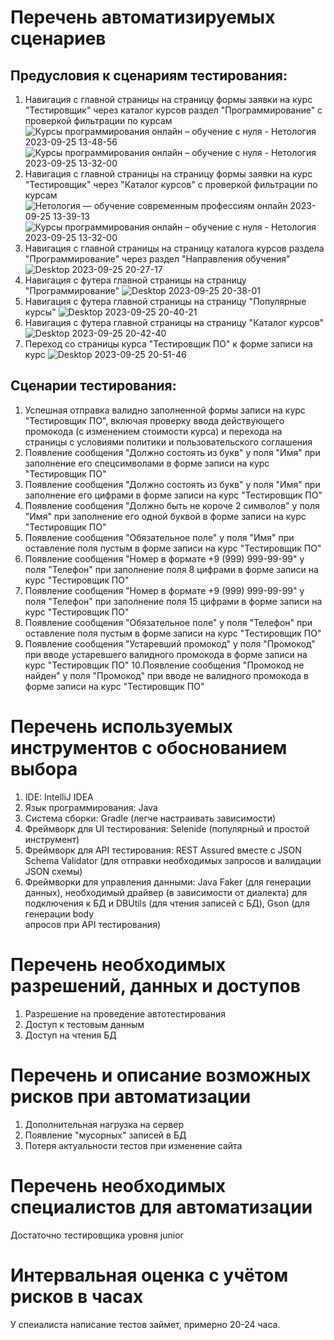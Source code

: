 # Перечень автоматизируемых сценариев
## Предусловия к сценариям тестирования:
1. Навигация с главной страницы на страницу формы заявки на курс "Тестировщик" через каталог курсов раздел "Программирование" с проверкой фильтрации по курсам
   ![Курсы программирования онлайн – обучение с нуля - Нетология 2023-09-25 13-48-56](https://github.com/Dimonstratos/HW4.2/assets/130654761/7fc22b26-6a70-482e-8d9a-a0fcd8f009b4)
   ![Курсы программирования онлайн – обучение с нуля - Нетология 2023-09-25 13-32-00](https://github.com/Dimonstratos/HW4.2/assets/130654761/c95c3365-6035-4d47-99cb-cc1914c3a9de)
1. Навигация с главной страницы на страницу формы заявки на курс "Тестировщик" через "Каталог курсов" с проверкой фильтрации по курсам
   ![Нетология — обучение современным профессиям онлайн 2023-09-25 13-39-13](https://github.com/Dimonstratos/HW4.2/assets/130654761/7d2d3a7e-c2e0-4909-8075-163a02852326)
   ![Курсы программирования онлайн – обучение с нуля - Нетология 2023-09-25 13-32-00](https://github.com/Dimonstratos/HW4.2/assets/130654761/cea3c710-864c-4ded-96ef-57b70855e064)
1. Навигация с главной страницы на страницу каталога курсов раздела "Программирование" через раздел "Направления обучения"
   ![Desktop 2023-09-25 20-27-17](https://github.com/Dimonstratos/HW4.2/assets/130654761/6105636c-47d4-49ba-8d65-2dff84071e7b)
1. Навигация с футера главной страницы на страницу "Программирование"
   ![Desktop 2023-09-25 20-38-01](https://github.com/Dimonstratos/HW4.2/assets/130654761/6d62f335-f4ab-4002-b8fd-ee6c570f5346)
1. Навигация с футера главной страницы на страницу "Популярные курсы"
   ![Desktop 2023-09-25 20-40-21](https://github.com/Dimonstratos/HW4.2/assets/130654761/b7edc86a-92db-4636-be0a-dc250a2bf194)
1. Навигация с футера главной страницы на страницу "Каталог курсов"
   ![Desktop 2023-09-25 20-42-40](https://github.com/Dimonstratos/HW4.2/assets/130654761/2f2c5869-8551-45c7-988a-10352b78c874)
1. Переход со страницы курса "Тестировщик ПО" к форме записи на курс
   ![Desktop 2023-09-25 20-51-46](https://github.com/Dimonstratos/HW4.2/assets/130654761/ae0a9132-f0cc-43cf-bc12-86546a33310d)

## Сценарии тестирования:
1. Успешная отправка валидно заполненной формы записи на курс "Тестировщик ПО", включая проверку ввода действующего промокода (с изменением стоимости курса) и перехода на страницы с условиями политики и 
   пользовательского соглашения
1. Появление сообщения "Должно состоять из букв" у поля "Имя" при заполнение его спецсимволами в форме записи на курс "Тестировщик ПО"
1. Появление сообщения "Должно состоять из букв" у поля "Имя" при заполнение его цифрами в форме записи на курс "Тестировщик ПО"
1. Появление сообщения "Должно быть не короче 2 символов" у поля "Имя" при заполнение его одной буквой в форме записи на курс "Тестировщик ПО"
1. Появление сообщения "Обязательное поле" у поля "Имя" при оставление поля пустым в форме записи на курс "Тестировщик ПО"
1. Появление сообщения "Номер в формате +9 (999) 999-99-99" у поля "Телефон" при заполнение поля 8 цифрами в форме записи на курс "Тестировщик ПО"
1. Появление сообщения "Номер в формате +9 (999) 999-99-99" у поля "Телефон" при заполнение поля 15 цифрами в форме записи на курс "Тестировщик ПО"
1. Появление сообщения "Обязательное поле" у поля "Телефон" при оставление поля пустым в форме записи на курс "Тестировщик ПО"
1. Появление сообщения "Устаревший промокод" у поля "Промокод" при вводе устаревшего валидного промокода в форме записи на курс "Тестировщик ПО" 10.Появление сообщения "Промокод не найден" у поля "Промокод" при 
   вводе не валидного промокода в форме записи на курс "Тестировщик ПО"

# Перечень используемых инструментов с обоснованием выбора
1. IDE: IntelliJ IDEA
1. Язык программирования: Java
1. Система сборки: Gradle (легче настраивать зависимости)
1. Фреймворк для UI тестирования: Selenide (популярный и простой инструмент)
1. Фреймворк для API тестирования: REST Assured вместе с JSON Schema Validator (для отправки необходимых запросов и валидации JSON схемы)
1. Фреймворки для управления данными: Java Faker (для генерации данных), необходимый драйвер (в зависимости от диалекта) для подключения к БД и DBUtils (для чтения записей с БД), Gson (для генерации body  
   апросов при API тестирования)
   
# Перечень необходимых разрешений, данных и доступов
1. Разрешение на проведение автотестирования
1. Доступ к тестовым данным
1. Доступ на чтения БД

# Перечень и описание возможных рисков при автоматизации
1. Дополнительная нагрузка на сервер
1. Появление "мусорных" записей в БД
1. Потеря актуальности тестов при изменение сайта

# Перечень необходимых специалистов для автоматизации
   Достаточно тестировщика уровня junior

# Интервальная оценка с учётом рисков в часах
   У спеиалиста написание тестов займет, примерно 20-24 часа.
